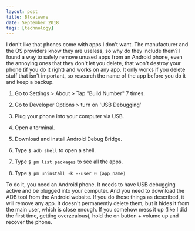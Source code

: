 ```yaml
---
layout: post
title: Bloatware
date: September 2018
tags: [technology]
---
```

I don't like that phones come with apps I don't want. The manufacturer and the OS providers know they are useless, so why do they include them? I found a way to safely remove unused apps from an Android phone, even the annoying ones that they don't let you delete, that won't destroy your phone (if you do it right) and works on any app. It only works if you delete stuff that isn't important, so research the name of the app before you do it and keep a backup.

1. Go to Settings > About > Tap "Build Number" 7 times.

2. Go to Developer Options > turn on 'USB Debugging'

3. Plug your phone into your computer via USB.

4. Open a terminal.

5. Download and install Android Debug Bridge.

6. Type `$ adb shell` to open a shell.

7. Type `$ pm list packages` to see all the apps.

8. Type `$ pm uninstall -k --user 0 (app_name)`

To do it, you need an Android phone. It needs to have USB debugging active and be plugged into your computer. And you need to download the ADB tool from the Android website. If you do those things as described, it will remove any app. It doesn't permanently delete them, but it hides it from the main user, which is close enough. If you somehow mess it up (like I did the first time, getting overzealous), hold the on button + volume up and recover the phone.
